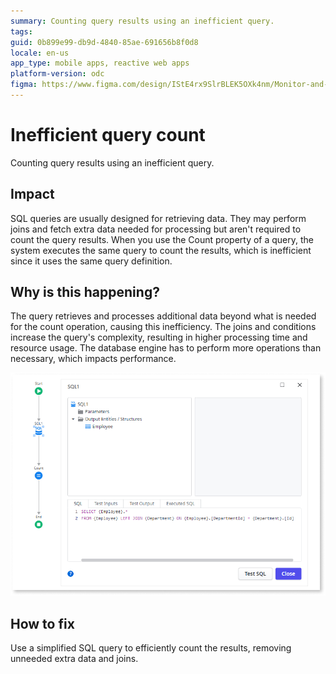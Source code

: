 ```yaml
---
summary: Counting query results using an inefficient query.
tags: 
guid: 0b899e99-db9d-4840-85ae-691656b8f0d8
locale: en-us
app_type: mobile apps, reactive web apps
platform-version: odc
figma: https://www.figma.com/design/IStE4rx9SlrBLEK5OXk4nm/Monitor-and-troubleshoot-apps?node-id=3525-185&t=ZHJybqzEUX6B7aIU-1
---
```


# Inefficient query count

Counting query results using an inefficient query.

## Impact

SQL queries are usually designed for retrieving data. They may perform joins and fetch extra data needed for processing but aren't required to count the query results. When you use the Count property of a query, the system executes the same query to count the results, which is inefficient since it uses the same query definition.

## Why is this happening?

The query retrieves and processes additional data beyond what is needed for the count operation, causing this inefficiency. The joins and conditions increase the query's complexity, resulting in higher processing time and resource usage. The database engine has to perform more operations than necessary, which impacts performance.

![An action flow with a SQL query using a join and a condition, and then a Count node.](images/odcs-inefficient-query-count.png "Inefficient query count")

## How to fix

Use a simplified SQL query to efficiently count the results, removing unneeded extra data and joins.

